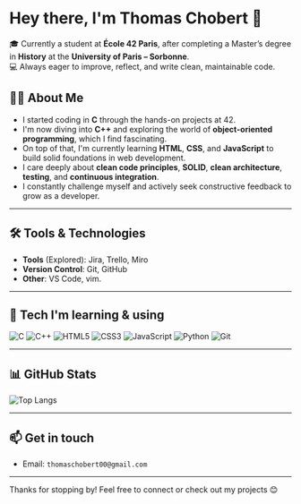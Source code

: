 # Hey there, I'm Thomas Chobert 👋

🎓 Currently a student at **École 42 Paris**, after completing a Master’s degree in **History** at the **University of Paris – Sorbonne**.  
💻 Always eager to improve, reflect, and write clean, maintainable code.

## 👨‍💻 About Me

- I started coding in **C** through the hands-on projects at 42.
- I'm now diving into **C++** and exploring the world of **object-oriented programming**, which I find fascinating.
- On top of that, I'm currently learning **HTML**, **CSS**, and **JavaScript** to build solid foundations in web development.
- I care deeply about **clean code principles**, **SOLID**, **clean architecture**, **testing**, and **continuous integration**.
- I constantly challenge myself and actively seek constructive feedback to grow as a developer.

---

## 🛠 Tools & Technologies

- **Tools** (Explored): Jira, Trello, Miro
- **Version Control**: Git, GitHub
- **Other**: VS Code, vim.

---

## 🚀 Tech I'm learning & using

![C](https://img.shields.io/badge/-C-00599C?style=flat&logo=c&logoColor=white)
![C++](https://img.shields.io/badge/-C++-00599C?style=flat&logo=c%2B%2B&logoColor=white)
![HTML5](https://img.shields.io/badge/-HTML5-E34F26?style=flat&logo=html5&logoColor=white)
![CSS3](https://img.shields.io/badge/-CSS3-1572B6?style=flat&logo=css3&logoColor=white)
![JavaScript](https://img.shields.io/badge/-JavaScript-F7DF1E?style=flat&logo=javascript&logoColor=black)
![Python](https://img.shields.io/badge/-Python-3776AB?style=flat&logo=python&logoColor=white)
![Git](https://img.shields.io/badge/-Git-F05032?style=flat&logo=git&logoColor=white)

---

## 📊 GitHub Stats

![Top Langs](https://github-readme-stats.vercel.app/api/top-langs/?username=TChobert&layout=compact&theme=tokyonight)

---

## 📫 Get in touch

- Email: `thomaschobert00@gmail.com`

---

Thanks for stopping by! Feel free to connect or check out my projects 😊  
